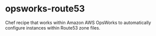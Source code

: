 # opsworks-route53
Chef recipe that works within Amazon AWS OpsWorks to automatically configure instances within Route53 zone files.
